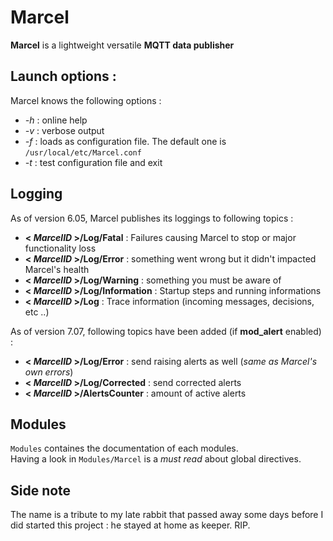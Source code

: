 # Marcel
**Marcel** is a lightweight versatile **MQTT data publisher**

## Launch options :
Marcel knows the following options :
* *-h* : online help
* *-v* : verbose output
* *-f<file>* : loads <file> as configuration file. The default one is `/usr/local/etc/Marcel.conf`
* *-t* : test configuration file and exit

## Logging
As of version 6.05, Marcel publishes its loggings to following topics : 
* **< *MarcelID* >/Log/Fatal** : Failures causing Marcel to stop or major functionality loss
* **< *MarcelID* >/Log/Error** : something went wrong but it didn't impacted Marcel's health
* **< *MarcelID* >/Log/Warning** : something you must be aware of 
* **< *MarcelID* >/Log/Information** : Startup steps and running informations
* **< *MarcelID* >/Log** : Trace information (incoming messages, decisions, etc ..)

As of version 7.07, following topics have been added (if **mod_alert** enabled) :
* **< *MarcelID* >/Log/Error** : send raising alerts as well (*same as Marcel's own errors*)
* **< *MarcelID* >/Log/Corrected** : send corrected alerts
* **< *MarcelID* >/AlertsCounter** : amount of active alerts

## Modules

`Modules` containes the documentation of each modules.<br>
Having a look in `Modules/Marcel` is a *must read* about global directives.
  
## Side note
The name is a tribute to my late rabbit that passed away some days before I did started this project : he stayed at home as keeper. RIP.
